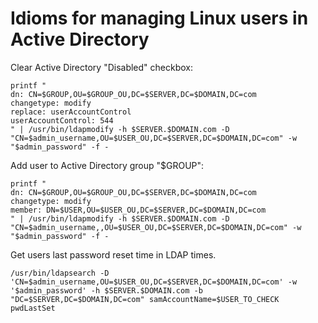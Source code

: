 # Idioms for managing Linux users in Active Directory


Clear Active Directory "Disabled" checkbox:

```
printf "
dn: CN=$GROUP,OU=$GROUP_OU,DC=$SERVER,DC=$DOMAIN,DC=com
changetype: modify
replace: userAccountControl
userAccountControl: 544
" | /usr/bin/ldapmodify -h $SERVER.$DOMAIN.com -D "CN=$admin_username,OU=$USER_OU,DC=$SERVER,DC=$DOMAIN,DC=com" -w "$admin_password" -f -
```


Add user to Active Directory group "$GROUP":

```
printf "
dn: CN=$GROUP,OU=$GROUP_OU,DC=$SERVER,DC=$DOMAIN,DC=com
changetype: modify
member: DN=$USER,OU=$USER_OU,DC=$SERVER,DC=$DOMAIN,DC=com
" | /usr/bin/ldapmodify -h $SERVER.$DOMAIN.com -D "CN=$admin_username,,OU=$USER_OU,DC=$SERVER,DC=$DOMAIN,DC=com" -w "$admin_password" -f -
```


Get users last password reset time in LDAP times. 

```
/usr/bin/ldapsearch -D 'CN=$admin_username,OU=$USER_OU,DC=$SERVER,DC=$DOMAIN,DC=com' -w '$admin_password' -h $SERVER.$DOMAIN.com -b  "DC=$SERVER,DC=$DOMAIN,DC=com" samAccountName=$USER_TO_CHECK pwdLastSet
```
